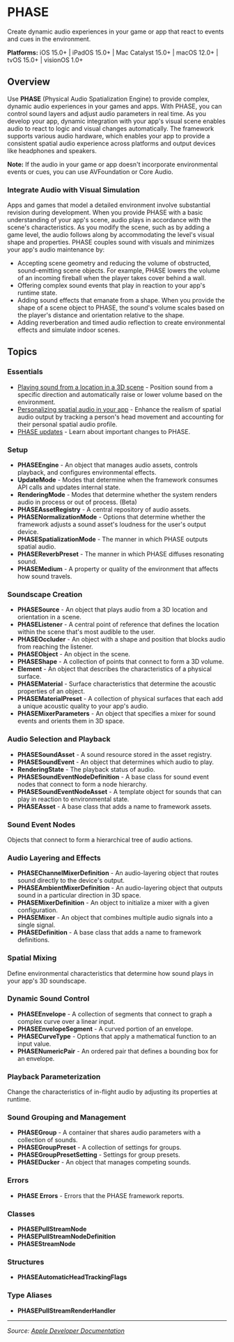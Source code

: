 # PHASE

Create dynamic audio experiences in your game or app that react to events and cues in the environment.

**Platforms:** iOS 15.0+ | iPadOS 15.0+ | Mac Catalyst 15.0+ | macOS 12.0+ | tvOS 15.0+ | visionOS 1.0+

## Overview

Use **PHASE** (Physical Audio Spatialization Engine) to provide complex, dynamic audio experiences in your games and apps. With PHASE, you can control sound layers and adjust audio parameters in real time. As you develop your app, dynamic integration with your app's visual scene enables audio to react to logic and visual changes automatically. The framework supports various audio hardware, which enables your app to provide a consistent spatial audio experience across platforms and output devices like headphones and speakers.

**Note:** If the audio in your game or app doesn't incorporate environmental events or cues, you can use AVFoundation or Core Audio.

### Integrate Audio with Visual Simulation

Apps and games that model a detailed environment involve substantial revision during development. When you provide PHASE with a basic understanding of your app's scene, audio plays in accordance with the scene's characteristics. As you modify the scene, such as by adding a game level, the audio follows along by accommodating the level's visual shape and properties. PHASE couples sound with visuals and minimizes your app's audio maintenance by:

- Accepting scene geometry and reducing the volume of obstructed, sound-emitting scene objects. For example, PHASE lowers the volume of an incoming fireball when the player takes cover behind a wall.
- Offering complex sound events that play in reaction to your app's runtime state.
- Adding sound effects that emanate from a shape. When you provide the shape of a scene object to PHASE, the sound's volume scales based on the player's distance and orientation relative to the shape.
- Adding reverberation and timed audio reflection to create environmental effects and simulate indoor scenes.

## Topics

### Essentials
- [Playing sound from a location in a 3D scene](https://developer.apple.com/documentation/phase/playing_sound_from_a_location_in_a_3d_scene) - Position sound from a specific direction and automatically raise or lower volume based on the environment.
- [Personalizing spatial audio in your app](https://developer.apple.com/documentation/phase/personalizing_spatial_audio_in_your_app) - Enhance the realism of spatial audio output by tracking a person's head movement and accounting for their personal spatial audio profile.
- [PHASE updates](https://developer.apple.com/documentation/phase/phase_updates) - Learn about important changes to PHASE.

### Setup
- **PHASEEngine** - An object that manages audio assets, controls playback, and configures environmental effects.
- **UpdateMode** - Modes that determine when the framework consumes API calls and updates internal state.
- **RenderingMode** - Modes that determine whether the system renders audio in process or out of process. (Beta)
- **PHASEAssetRegistry** - A central repository of audio assets.
- **PHASENormalizationMode** - Options that determine whether the framework adjusts a sound asset's loudness for the user's output device.
- **PHASESpatializationMode** - The manner in which PHASE outputs spatial audio.
- **PHASEReverbPreset** - The manner in which PHASE diffuses resonating sound.
- **PHASEMedium** - A property or quality of the environment that affects how sound travels.

### Soundscape Creation
- **PHASESource** - An object that plays audio from a 3D location and orientation in a scene.
- **PHASEListener** - A central point of reference that defines the location within the scene that's most audible to the user.
- **PHASEOccluder** - An object with a shape and position that blocks audio from reaching the listener.
- **PHASEObject** - An object in the scene.
- **PHASEShape** - A collection of points that connect to form a 3D volume.
- **Element** - An object that describes the characteristics of a physical surface.
- **PHASEMaterial** - Surface characteristics that determine the acoustic properties of an object.
- **PHASEMaterialPreset** - A collection of physical surfaces that each add a unique acoustic quality to your app's audio.
- **PHASEMixerParameters** - An object that specifies a mixer for sound events and orients them in 3D space.

### Audio Selection and Playback
- **PHASESoundAsset** - A sound resource stored in the asset registry.
- **PHASESoundEvent** - An object that determines which audio to play.
- **RenderingState** - The playback status of audio.
- **PHASESoundEventNodeDefinition** - A base class for sound event nodes that connect to form a node hierarchy.
- **PHASESoundEventNodeAsset** - A template object for sounds that can play in reaction to environmental state.
- **PHASEAsset** - A base class that adds a name to framework assets.

### Sound Event Nodes
Objects that connect to form a hierarchical tree of audio actions.

### Audio Layering and Effects
- **PHASEChannelMixerDefinition** - An audio-layering object that routes sound directly to the device's output.
- **PHASEAmbientMixerDefinition** - An audio-layering object that outputs sound in a particular direction in 3D space.
- **PHASEMixerDefinition** - An object to initialize a mixer with a given configuration.
- **PHASEMixer** - An object that combines multiple audio signals into a single signal.
- **PHASEDefinition** - A base class that adds a name to framework definitions.

### Spatial Mixing
Define environmental characteristics that determine how sound plays in your app's 3D soundscape.

### Dynamic Sound Control
- **PHASEEnvelope** - A collection of segments that connect to graph a complex curve over a linear input.
- **PHASEEnvelopeSegment** - A curved portion of an envelope.
- **PHASECurveType** - Options that apply a mathematical function to an input value.
- **PHASENumericPair** - An ordered pair that defines a bounding box for an envelope.

### Playback Parameterization
Change the characteristics of in-flight audio by adjusting its properties at runtime.

### Sound Grouping and Management
- **PHASEGroup** - A container that shares audio parameters with a collection of sounds.
- **PHASEGroupPreset** - A collection of settings for groups.
- **PHASEGroupPresetSetting** - Settings for group presets.
- **PHASEDucker** - An object that manages competing sounds.

### Errors
- **PHASE Errors** - Errors that the PHASE framework reports.

### Classes
- **PHASEPullStreamNode**
- **PHASEPullStreamNodeDefinition**
- **PHASEStreamNode**

### Structures
- **PHASEAutomaticHeadTrackingFlags**

### Type Aliases
- **PHASEPullStreamRenderHandler**

---

*Source: [Apple Developer Documentation](https://developer.apple.com/documentation/PHASE)*